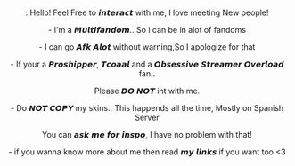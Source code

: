 <p align="center">
    <img width="" src="https://64.media.tumblr.com/c273f175a025bafde39d975132f6fd9c/897660dd88b1f2fe-90/s1280x1920/0a25240e1942dceebb474e1092007ba75e48d59d.pnj" alt="">
</p>

<p align="center">
: Hello! Feel Free to 𝙞𝙣𝙩𝙚𝙧𝙖𝙘𝙩 with me, I love meeting New people!<p>


<p align="center">
- I'm a 𝙈𝙪𝙡𝙩𝙞𝙛𝙖𝙣𝙙𝙤𝙢.. So i can be in alot of fandoms</p>

<p align="center">
- I  can go 𝘼𝙛𝙠 𝘼𝙡𝙤𝙩 without warning,So I apologize for that</p>

<p align="center">
- If your a 𝙋𝙧𝙤𝙨𝙝𝙞𝙥𝙥𝙚𝙧, 𝙏𝙘𝙤𝙖𝙖𝙡 and a 𝙊𝙗𝙨𝙚𝙨𝙨𝙞𝙫𝙚 𝙎𝙩𝙧𝙚𝙖𝙢𝙚𝙧 𝙊𝙫𝙚𝙧𝙡𝙤𝙖𝙙 fan..</p>
<p align="center">
 Please 𝘿𝙊 𝙉𝙊𝙏 int with me.</p>

<p align="center">
- Do 𝙉𝙊𝙏 𝘾𝙊𝙋𝙔 my skins.. This happends all the time, Mostly on Spanish Server</p>
<p align="center">
You can 𝙖𝙨𝙠 𝙢𝙚 𝙛𝙤𝙧 𝙞𝙣𝙨𝙥𝙤, I have no problem with that!</p> 

<p align="center">
- if you wanna know more about me
then read 𝙢𝙮 𝙡𝙞𝙣𝙠𝙨 if you want too <3</p>





